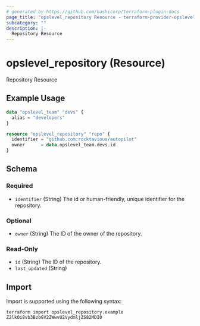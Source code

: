 ```yaml
---
# generated by https://github.com/hashicorp/terraform-plugin-docs
page_title: "opslevel_repository Resource - terraform-provider-opslevel"
subcategory: ""
description: |-
  Repository Resource
---
```


# opslevel_repository (Resource)

Repository Resource

## Example Usage

```terraform
data "opslevel_team" "devs" {
  alias = "developers"
}

resource "opslevel_repository" "repo" {
  identifier = "github.com:rocktavious/autopilot"
  owner      = data.opslevel_team.devs.id
}
```

<!-- schema generated by tfplugindocs -->
## Schema

### Required

- `identifier` (String) The id or human-friendly, unique identifier for the repository.

### Optional

- `owner` (String) The ID of the owner of the repository.

### Read-Only

- `id` (String) The ID of the repository.
- `last_updated` (String)

## Import

Import is supported using the following syntax:

```shell
terraform import opslevel_repository.example Z2lkOi8vb3BzbGV2ZWwvU2VydmljZS82MDI0
```
